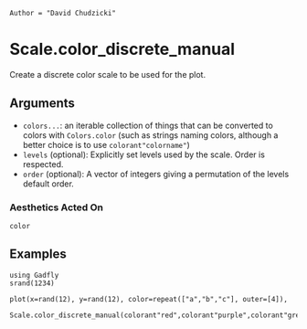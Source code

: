 ```@meta
Author = "David Chudzicki"
```

# Scale.color_discrete_manual

Create a discrete color scale to be used for the plot.

## Arguments

  * `colors...`: an iterable collection of things that can be converted to colors with `Colors.color` (such as strings naming colors, although a better choice is to use `colorant"colorname"`)
  * `levels` (optional): Explicitly set levels used by the scale. Order is
    respected.
  * `order` (optional): A vector of integers giving a permutation of the levels
    default order.

### Aesthetics Acted On

`color`

## Examples

```@setup 1
using Gadfly
srand(1234)
```

```@example 1
plot(x=rand(12), y=rand(12), color=repeat(["a","b","c"], outer=[4]),
     Scale.color_discrete_manual(colorant"red",colorant"purple",colorant"green"))
```
